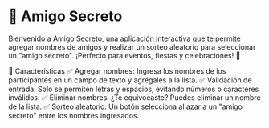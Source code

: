 # 🎁 Amigo Secreto
Bienvenido a Amigo Secreto, una aplicación interactiva que te permite agregar nombres de amigos y realizar un sorteo aleatorio para seleccionar un "amigo secreto". ¡Perfecto para eventos, fiestas y celebraciones! 🎉

📌 Características
✅ Agregar nombres: Ingresa los nombres de los participantes en un campo de texto y agrégales a la lista.
✅ Validación de entrada: Solo se permiten letras y espacios, evitando números o caracteres inválidos.
✅ Eliminar nombres: ¿Te equivocaste? Puedes eliminar un nombre de la lista.
✅ Sorteo aleatorio: Un botón selecciona al azar a un "amigo secreto" entre los nombres ingresados.
